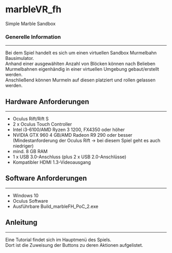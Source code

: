 # marbleVR_fh
Simple Marble Sandbox

### Generelle Information
***
Bei dem Spiel handelt es sich um einen virtuellen Sandbox Murmelbahn Bausimulator.  
Anhand einer ausgewählten Anzahl von Blöcken können nach Belieben Murmelbahnen eigenhändig in einer virtuellen Umgebung gebaut/erstellt werden.  
Anschließend können Murmeln auf diesen platziert und rollen gelassen werden.

## Hardware Anforderungen
***
 * Oculus Rift/Rift S
 * 2 x Oculus Touch Controller
 * Intel i3-6100/AMD Ryzen 3 1200, FX4350 oder höher
 * NVIDIA GTX 960 4 GB/AMD Radeon R9 290 oder besser  
   (Mindestanforderung der Oculus Rift -> bei diesem Spiel geht es auch niedriger)
 * mind. 8 GB RAM
 * 1 x USB 3.0-Anschluss (plus 2 x USB 2.0-Anschlüsse)
 * Kompatibler HDMI 1.3-Videoausgang

## Software Anforderungen
***
 * Windows 10
 * Oculus Software
 * Ausführbare Build_marbleFH_PoC_2.exe

## Anleitung
***
Eine Tutorial findet sich im Hauptmenü des Spiels.  
Dort ist die Zuweisung der Buttons zu deren Aktionen aufgelistet.
